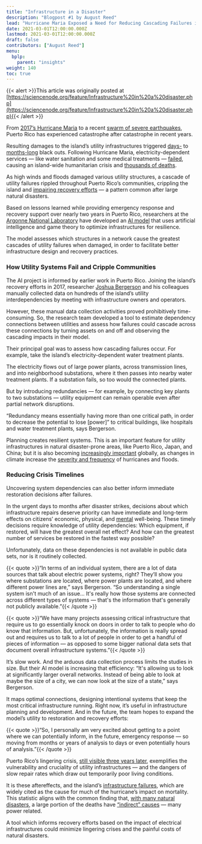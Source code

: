 ```yaml
---
title: "Infrastructure in a Disaster"
description: "Blogpost #1 by August Reed"
lead: "Hurricane Maria Exposed a Need for Reducing Cascading Failures in Critical Infrastructure"
date: 2021-03-01T12:00:00.000Z
lastmod: 2021-03-01T12:00:00.000Z
draft: false
contributors: ["August Reed"]
menu:
  bplp:
    parent: "insights"
weight: 140
toc: true
---
```


{{< alert >}}This article was originally posted at [https://sciencenode.org/feature/Infrastructure%20in%20a%20disaster.php](https://sciencenode.org/feature/Infrastructure%20in%20a%20disaster.php){{< /alert >}}

From [2017’s Hurricane Maria](https://www.washingtonpost.com/graphics/2017/national/puerto-rico-life-without-power/) to a recent [swarm of severe earthquakes](https://eos.org/articles/rare-earthquake-swarm-strikes-puerto-rico), Puerto Rico has experienced catastrophe after catastrophe in recent years.

Resulting damages to the island’s utility infrastructures triggered [days-](https://eos.org/articles/rare-earthquake-swarm-strikes-puerto-rico) to [months-long](https://www.washingtonpost.com/graphics/2017/national/puerto-rico-life-without-power/) black outs. Following Hurricane Maria, electricity-dependent services — like water sanitation and some medical treatments — [failed](https://www.vox.com/science-and-health/2017/10/18/16489180/water-crisis-puerto-rico-hurricane-maria), causing an island-wide humanitarian crisis and [thousands of deaths](https://law.lclark.edu/live/blogs/132-the-effects-of-natural-disasters-on-energy).

As high winds and floods damaged various utility structures, a cascade of utility failures rippled throughout Puerto Rico’s communities, crippling the island and [impairing recovery efforts](https://www.vox.com/science-and-health/2017/9/26/16365994/hurricane-maria-2017-puerto-rico-san-juan-humanitarian-disaster-electricty-fuel-flights-facts) — a pattern common after large natural disasters.

Based on lessons learned while providing emergency response and recovery support over nearly two years in Puerto Rico, researchers at the [Argonne National Laboratory](https://www.anl.gov/) have developed an [AI model](https://www.anl.gov/article/advanced-tools-reveal-critical-infrastructure-connections-and-help-mitigate-disasters) that uses artificial intelligence and game theory to optimize infrastructures for resilience.

The model assesses which structures in a network cause the greatest cascades of utility failures when damaged, in order to facilitate better infrastructure design and recovery practices.

### How Utility Systems Fail and Cripple Communities

The AI project is informed by earlier work in Puerto Rico. Joining the island’s recovery efforts in 2017, researcher [Joshua Bergerson](https://www.anl.gov/profile/joshua-david-bergerson) and his colleagues manually collected data on hundreds of the island’s utility interdependencies by meeting with infrastructure owners and operators.

However, these manual data collection activities proved prohibitively time-consuming. So, the research team developed a tool to estimate dependency connections between utilities and assess how failures could cascade across these connections by turning assets on and off and observing the cascading impacts in their model.

Their principal goal was to assess how cascading failures occur. For example, take the island’s electricity-dependent water treatment plants.

The electricity flows out of large power plants, across transmission lines, and into neighborhood substations, where it then passes into nearby water treatment plants. If a substation fails, so too would the connected plants.

But by introducing redundancies — for example, by connecting key plants to two substations — utility equipment can remain operable even after partial network disruptions.

“Redundancy means essentially having more than one critical path, in order to decrease the potential to lose [power]” to critical buildings, like hospitals and water treatment plants, says Bergerson.

Planning creates resilient systems. This is an important feature for utility infrastructures in natural disaster-prone areas, like Puerto Rico, Japan, and China; but it is also becoming [increasingly important](https://law.lclark.edu/live/blogs/132-the-effects-of-natural-disasters-on-energy) globally, as changes in climate increase the [severity and frequency](https://www.phi.org/press/climate-change-is-making-natural-disasters-worse-and-more-likely-how-do-we-protect-the-most-vulnerable/) of hurricanes and floods.

### Reducing Crisis Timelines

Uncovering system dependencies can also better inform immediate restoration decisions after failures.

In the urgent days to months after disaster strikes, decisions about which infrastructure repairs deserve priority can have immediate and long-term effects on citizens’ economic, physical, and [mental](https://www.theguardian.com/world/2019/apr/26/hurricane-maria-puerto-rico-youth-mental-health-study-report#:~:text=Hurricane%20Maria's%20lasting%20impact%20on%20Puerto%20Rico's%20children%20revealed%20in%20report,-This%20article%20is&text=47.5%25%20of%20children's%20family's%20homes,youth%20were%20forced%20to%20evacuate) well-being. These timely decisions require knowledge of utility dependencies: Which equipment, if restored, will have the greatest overall net effect? And how can the greatest number of services be restored in the fastest way possible?

Unfortunately, data on these dependencies is not available in public data sets, nor is it routinely collected.

{{< quote >}}“In terms of an individual system, there are a lot of data sources that talk about electric power systems, right? They’ll show you where substations are located, where power plants are located, and where different power lines are,” says Bergerson. “So understanding a single system isn't much of an issue… It's really how those systems are connected across different types of systems — that's the information that's generally not publicly available.”{{< /quote >}}

{{< quote >}}“We have many projects assessing critical infrastructure that require us to go essentially knock on doors in order to talk to people who do know that information. But, unfortunately, the information is really spread out and requires us to talk to a lot of people in order to get a handful of pieces of information — as opposed to some bigger national data sets that document overall infrastructure systems.”{{< /quote >}}

It’s slow work. And the arduous data collection process limits the studies in size. But their AI model is increasing that efficiency: “It's allowing us to look at significantly larger overall networks. Instead of being able to look at maybe the size of a city, we can now look at the size of a state,” says Bergerson.

It maps optimal connections, designing intentional systems that keep the most critical infrastructure running. Right now, it’s useful in infrastructure planning and development. And in the future, the team hopes to expand the model’s utility to restoration and recovery efforts:

{{< quote >}}“So, I personally am very excited about getting to a point where we can potentially inform, in the future, emergency response — so moving from months or years of analysis to days or even potentially hours of analysis.”{{< /quote >}}

Puerto Rico’s lingering crisis, [still visible three years later](https://www.nbcnews.com/news/latino/puerto-rico-sees-more-pain-little-progress-three-years-after-n1240513), exemplifies the vulnerability and cruciality of utility infrastructures — and the dangers of slow repair rates which draw out temporarily poor living conditions.

It is these aftereffects, and the island’s [infrastructure failures](https://www.nejm.org/doi/full/10.1056/NEJMsa1803972?query=featured_home), which are widely cited as the cause for much of the hurricane’s impact on mortality. This statistic aligns with the common finding that, [with many natural disasters](https://www.nature.com/articles/d41586-019-00442-0), a large portion of the deaths have [“indirect” causes](https://www.cambridge.org/core/journals/disaster-medicine-and-public-health-preparedness/article/measuring-the-true-human-cost-of-natural-disasters/5FEDB8D5C4EACCB41433DDB1B961C565) — many power related.

A tool which informs recovery efforts based on the impact of electrical infrastructures could minimize lingering crises and the painful costs of natural disasters.
